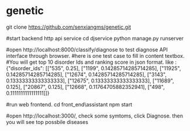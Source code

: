 # genetic

git clone https://github.com/senxiangms/genetic.git

#start backend http api service
cd djservice
python manage.py runserver

#open http://localhost:8000/classify/diagnose to test diagnose API interface through browser. 
#here is one test case to fill in content textbox.
#You will get top 10 disorder Ids and ranking score in json format.
like :
{"disorder_ids": [["535", 0.25], ["1199", 0.14285714285714285], ["11925", 0.14285714285714285], ["12674", 0.14285714285714285], ["3143", 0.13333333333333333], ["12675", 0.13333333333333333], ["11689", 0.125], ["20867", 0.125], ["12668", 0.11764705882352941], ["498", 0.1111111111111111]]}

#run web frontend.
cd front_end\assistant
npm start

#open http://localhost:3000/, check some symtoms, click Diagnose. then you will see top possbile diseases
